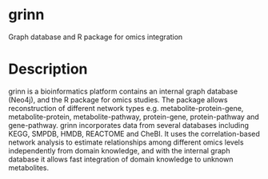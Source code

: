 # grinn
Graph database and R package for omics integration

Description
=========
grinn is a bioinformatics platform contains an internal graph database (Neo4j), and the R package for omics studies.
The package allows reconstruction of different network types e.g. metabolite-protein-gene, metabolite-protein, metabolite-pathway, protein-gene, protein-pathway and gene-pathway.
grinn incorporates data from several databases including KEGG, SMPDB, HMDB, REACTOME and CheBI.
It uses the correlation-based network analysis to estimate relationships among different omics levels independently from domain knowledge, and with the internal graph database it allows fast integration of domain knowledge to unknown metabolites.

